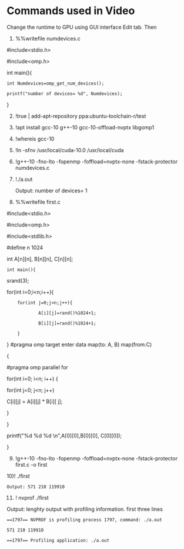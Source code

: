 # Commands used in Video

Change the runtime to GPU using GUI interface Edit tab. Then

1) %%writefile numdevices.c

#include<stdio.h>

#include<omp.h>

int main(){

    int Numdevices=omp_get_num_devices();

    printf("number of devices= %d", Numdevices);

}

2) !true | add-apt-repository ppa:ubuntu-toolchain-r/test


3) !apt install gcc-10 g++-10 gcc-10-offload-nvptx libgomp1


4) !whereis gcc-10


5) !ln -sfnv /usr/local/cuda-10.0 /usr/local/cuda


6) !g++-10 -fno-lto -fopenmp -foffload=nvptx-none -fstack-protector numdevices.c

7) !./a.out

    Output: number of devices= 1

8) %%writefile first.c

#include<stdio.h>

#include<omp.h>

#include<stdlib.h>

#define n 1024

int A[n][n], B[n][n], C[n][n];

    int main(){

srand(3);

for(int i=0;i<n;i++){

        for(int j=0;j<n;j++){

                A[i][j]=rand()%1024+1;

                B[i][j]=rand()%1024+1;

        }


}
#pragma omp target enter data map(to: A, B) map(from:C)

{

#pragma omp parallel for

for(int i=0; i<n; i++) {

for(int j=0; j<n; j++)

C[i][j] = A[i][j] * B[i][ j];


}

}

printf("%d %d %d \n",A[0][0],B[0][0], C[0][0]);

}

9) !g++-10 -fno-lto -fopenmp -foffload=nvptx-none -fstack-protector first.c -o first

10)! ./first

	Output: 571 210 119910 

11) ! nvprof ./first

  Output: lenghty output with profiling information. first three lines

	==1797== NVPROF is profiling process 1797, command: ./a.out

	571 210 119910 

	==1797== Profiling application: ./a.out
